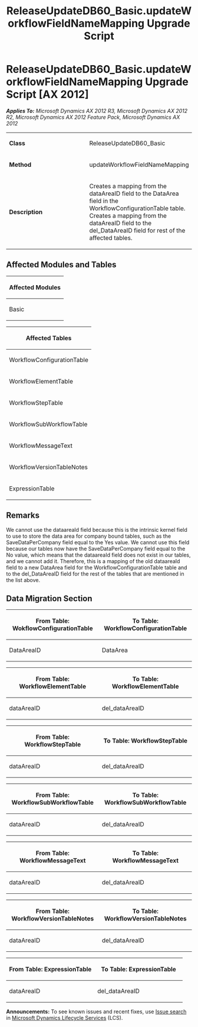 ﻿---
title: ReleaseUpdateDB60_Basic.updateWorkflowFieldNameMapping Upgrade Script
TOCTitle: ReleaseUpdateDB60_Basic.updateWorkflowFieldNameMapping Upgrade Script
ms:assetid: d17e7f5e-27ae-92ae-ba94-2b371a5a1ace
ms:mtpsurl: https://msdn.microsoft.com/en-us/library/JJ686932(v=AX.60)
ms:contentKeyID: 49711382
ms.date: 05/18/2015
mtps_version: v=AX.60
---

# ReleaseUpdateDB60\_Basic.updateWorkflowFieldNameMapping Upgrade Script [AX 2012]


_**Applies To:** Microsoft Dynamics AX 2012 R3, Microsoft Dynamics AX 2012 R2, Microsoft Dynamics AX 2012 Feature Pack, Microsoft Dynamics AX 2012_

<table>
<colgroup>
<col style="width: 50%" />
<col style="width: 50%" />
</colgroup>
<tbody>
<tr class="odd">
<td><p><strong>Class</strong></p></td>
<td><p>ReleaseUpdateDB60_Basic</p></td>
</tr>
<tr class="even">
<td><p><strong>Method</strong></p></td>
<td><p>updateWorkflowFieldNameMapping</p></td>
</tr>
<tr class="odd">
<td><p><strong>Description</strong></p></td>
<td><p>Creates a mapping from the dataAreaID field to the DataArea field in the WorkflowConfigurationTable table. Creates a mapping from the dataAreaID field to the del_DataAreaID field for rest of the affected tables.</p></td>
</tr>
</tbody>
</table>


## Affected Modules and Tables

<table>
<colgroup>
<col style="width: 100%" />
</colgroup>
<thead>
<tr class="header">
<th><p>Affected Modules</p></th>
</tr>
</thead>
<tbody>
<tr class="odd">
<td><p>Basic</p></td>
</tr>
</tbody>
</table>


<table>
<colgroup>
<col style="width: 100%" />
</colgroup>
<thead>
<tr class="header">
<th><p>Affected Tables</p></th>
</tr>
</thead>
<tbody>
<tr class="odd">
<td><p>WorkflowConfigurationTable</p></td>
</tr>
<tr class="even">
<td><p>WorkflowElementTable</p></td>
</tr>
<tr class="odd">
<td><p>WorkflowStepTable</p></td>
</tr>
<tr class="even">
<td><p>WorkflowSubWorkflowTable</p></td>
</tr>
<tr class="odd">
<td><p>WorkflowMessageText</p></td>
</tr>
<tr class="even">
<td><p>WorkflowVersionTableNotes</p></td>
</tr>
<tr class="odd">
<td><p>ExpressionTable</p></td>
</tr>
</tbody>
</table>


## Remarks

We cannot use the dataareaId field because this is the intrinsic kernel field to use to store the data area for company bound tables, such as the SaveDataPerCompany field equal to the Yes value. We cannot use this field because our tables now have the SaveDataPerCompany field equal to the No value, which means that the dataareaId field does not exist in our tables, and we cannot add it. Therefore, this is a mapping of the old dataareaId field to a new DataArea field for the WorkflowConfigurationTable table and to the del\_DataAreaID field for the rest of the tables that are mentioned in the list above.

## Data Migration Section

<table>
<colgroup>
<col style="width: 50%" />
<col style="width: 50%" />
</colgroup>
<thead>
<tr class="header">
<th><p>From Table: WokflowConfigurationTable</p></th>
<th><p>To Table: WorkflowConfigurationTable</p></th>
</tr>
</thead>
<tbody>
<tr class="odd">
<td><p>DataAreaID</p></td>
<td><p>DataArea</p></td>
</tr>
</tbody>
</table>


<table>
<colgroup>
<col style="width: 50%" />
<col style="width: 50%" />
</colgroup>
<thead>
<tr class="header">
<th><p>From Table: WorkflowElementTable</p></th>
<th><p>To Table: WorkflowElementTable</p></th>
</tr>
</thead>
<tbody>
<tr class="odd">
<td><p>dataAreaID</p></td>
<td><p>del_dataAreaID</p></td>
</tr>
</tbody>
</table>


<table>
<colgroup>
<col style="width: 50%" />
<col style="width: 50%" />
</colgroup>
<thead>
<tr class="header">
<th><p>From Table: WorkflowStepTable</p></th>
<th><p>To Table: WorkflowStepTable</p></th>
</tr>
</thead>
<tbody>
<tr class="odd">
<td><p>dataAreaID</p></td>
<td><p>del_dataAreaID</p></td>
</tr>
</tbody>
</table>


<table>
<colgroup>
<col style="width: 50%" />
<col style="width: 50%" />
</colgroup>
<thead>
<tr class="header">
<th><p>From Table: WorkflowSubWorkflowTable</p></th>
<th><p>To Table: WorkflowSubWorkflowTable</p></th>
</tr>
</thead>
<tbody>
<tr class="odd">
<td><p>dataAreaID</p></td>
<td><p>del_dataAreaID</p></td>
</tr>
</tbody>
</table>


<table>
<colgroup>
<col style="width: 50%" />
<col style="width: 50%" />
</colgroup>
<thead>
<tr class="header">
<th><p>From Table: WorkflowMessageText</p></th>
<th><p>To Table: WorkflowMessageText</p></th>
</tr>
</thead>
<tbody>
<tr class="odd">
<td><p>dataAreaID</p></td>
<td><p>del_dataAreaID</p></td>
</tr>
</tbody>
</table>


<table>
<colgroup>
<col style="width: 50%" />
<col style="width: 50%" />
</colgroup>
<thead>
<tr class="header">
<th><p>From Table: WorkflowVersionTableNotes</p></th>
<th><p>To Table: WorkflowVersionTableNotes</p></th>
</tr>
</thead>
<tbody>
<tr class="odd">
<td><p>dataAreaID</p></td>
<td><p>del_dataAreaID</p></td>
</tr>
</tbody>
</table>


<table>
<colgroup>
<col style="width: 50%" />
<col style="width: 50%" />
</colgroup>
<thead>
<tr class="header">
<th><p>From Table: ExpressionTable</p></th>
<th><p>To Table: ExpressionTable</p></th>
</tr>
</thead>
<tbody>
<tr class="odd">
<td><p>dataAreaID</p></td>
<td><p>del_dataAreaID</p></td>
</tr>
</tbody>
</table>

  
**Announcements:** To see known issues and recent fixes, use [Issue search](http://go.microsoft.com/fwlink/?linkid=389258) in [Microsoft Dynamics Lifecycle Services](http://go.microsoft.com/fwlink/?linkid=306505) (LCS).

